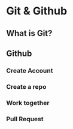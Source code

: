 # Git & Github

## What is Git?

## Github
### Create Account
### Create a repo
### Work together
### Pull Request

